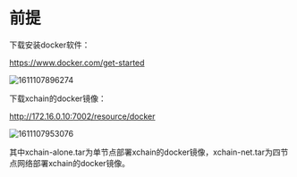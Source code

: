 # 前提

下载安装docker软件：

 https://www.docker.com/get-started

![1611107896274](quickstart/pre1.png)

下载xchain的docker镜像：

 http://172.16.0.10:7002/resource/docker

![1611107953076](quickstart/pre2.png)

其中xchain-alone.tar为单节点部署xchain的docker镜像，xchain-net.tar为四节点网络部署xchain的docker镜像。
